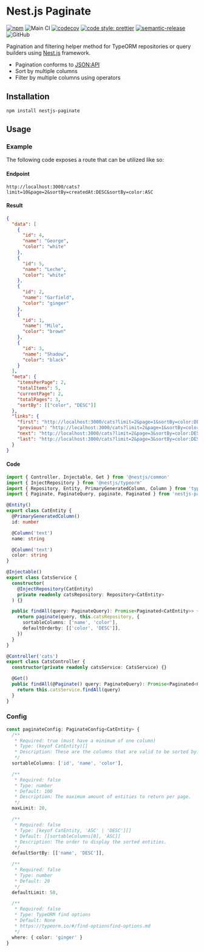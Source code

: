# Nest.js Paginate

[![npm](https://img.shields.io/npm/v/nestjs-paginate.svg)](https://www.npmjs.com/package/nestjs-paginate)
![Main CI](https://github.com/ppetzold/nestjs-paginate/workflows/Main%20CI/badge.svg)
[![codecov](https://codecov.io/gh/ppetzold/nestjs-paginate/branch/master/graph/badge.svg)](https://codecov.io/gh/ppetzold/nestjs-paginate)
[![code style: prettier](https://img.shields.io/badge/code_style-prettier-ff69b4.svg)](https://github.com/prettier/prettier)
[![semantic-release](https://img.shields.io/badge/%20%20%F0%9F%93%A6%F0%9F%9A%80-semantic--release-e10079.svg)](https://github.com/semantic-release/semantic-release)
![GitHub](https://img.shields.io/github/license/ppetzold/nestjs-paginate)

Pagination and filtering helper method for TypeORM repositories or query builders using [Nest.js](https://nestjs.com/) framework.

- Pagination conforms to [JSON:API](https://jsonapi.org/)
- Sort by multiple columns
- Filter by multiple columns using operators

## Installation

```
npm install nestjs-paginate
```

## Usage

### Example

The following code exposes a route that can be utilized like so:

#### Endpoint

```url
http://localhost:3000/cats?limit=10&page=2&sortBy=createdAt:DESC&sortBy=color:ASC
```

#### Result

```json
{
  "data": [
    {
      "id": 4,
      "name": "George",
      "color": "white"
    },
    {
      "id": 5,
      "name": "Leche",
      "color": "white"
    },
    {
      "id": 2,
      "name": "Garfield",
      "color": "ginger"
    },
    {
      "id": 1,
      "name": "Milo",
      "color": "brown"
    },
    {
      "id": 3,
      "name": "Shadow",
      "color": "black"
    }
  ],
  "meta": {
    "itemsPerPage": 2,
    "totalItems": 5,
    "currentPage": 2,
    "totalPages": 3,
    "sortBy": [["color", "DESC"]]
  },
  "links": {
    "first": "http://localhost:3000/cats?limit=2&page=1&sortBy=color:DESC",
    "previous": "http://localhost:3000/cats?limit=2&page=1&sortBy=color:DESC",
    "next": "http://localhost:3000/cats?limit=2&page=3&sortBy=color:DESC",
    "last": "http://localhost:3000/cats?limit=2&page=3&sortBy=color:DESC"
  }
}
```

#### Code

```ts
import { Controller, Injectable, Get } from '@nestjs/common'
import { InjectRepository } from '@nestjs/typeorm'
import { Repository, Entity, PrimaryGeneratedColumn, Column } from 'typeorm'
import { Paginate, PaginateQuery, paginate, Paginated } from 'nestjs-paginate'

@Entity()
export class CatEntity {
  @PrimaryGeneratedColumn()
  id: number

  @Column('text')
  name: string

  @Column('text')
  color: string
}

@Injectable()
export class CatsService {
  constructor(
    @InjectRepository(CatEntity)
    private readonly catsRepository: Repository<CatEntity>
  ) {}

  public findAll(query: PaginateQuery): Promise<Paginated<CatEntity>> {
    return paginate(query, this.catsRepository, {
      sortableColumns: ['name', 'color'],
      defaultOrderby: [['color', 'DESC']],
    })
  }
}

@Controller('cats')
export class CatsController {
  constructor(private readonly catsService: CatsService) {}

  @Get()
  public findAll(@Paginate() query: PaginateQuery): Promise<Paginated<CatEntity>> {
    return this.catsService.findAll(query)
  }
}
```

### Config

```ts
const paginateConfig: PaginateConfig<CatEntity> {
  /**
   * Required: true (must have a minimum of one column)
   * Type: (keyof CatEntity)[]
   * Description: These are the columns that are valid to be sorted by.
   */
  sortableColumns: ['id', 'name', 'color'],

  /**
   * Required: false
   * Type: number
   * Default: 100
   * Description: The maximum amount of entities to return per page.
   */
  maxLimit: 20,

  /**
   * Required: false
   * Type: [keyof CatEntity, 'ASC' | 'DESC'][]
   * Default: [[sortableColumns[0], 'ASC]]
   * Description: The order to display the sorted entities.
   */
  defaultSortBy: [['name', 'DESC']],

  /**
   * Required: false
   * Type: number
   * Default: 20
   */
  defaultLimit: 50,

  /**
   * Required: false
   * Type: TypeORM find options
   * Default: None
   * https://typeorm.io/#/find-optionsfind-options.md
   */
  where: { color: 'ginger' }
}
```
